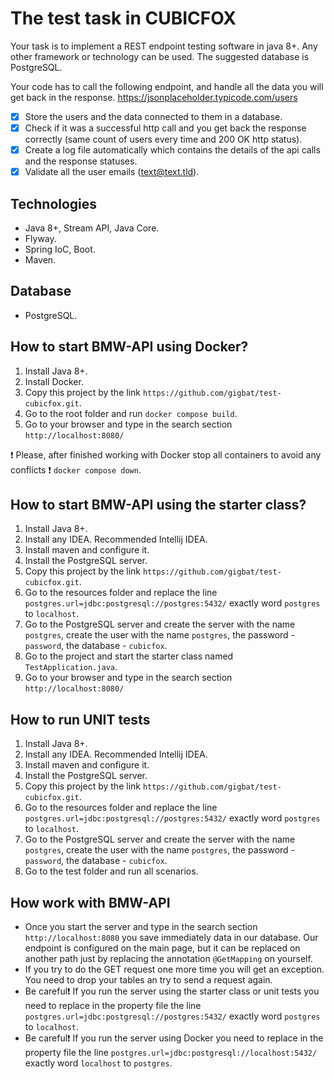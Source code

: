 # The test task in CUBICFOX #

Your task is to implement a REST endpoint testing software in java 8+. Any other framework or technology can be used. The suggested database is PostgreSQL.

Your code has to call the following endpoint, and handle all the data you will get back in the response.
https://jsonplaceholder.typicode.com/users

- [x] Store the users and the data connected to them in a database.
- [x] Check if it was a successful http call and you get back the response correctly (same count of users every time and 200 OK http status).
- [x] Create a log file automatically which contains the details of the api calls and the response statuses. 
- [x] Validate all the user emails (text@text.tld).

## Technologies ##
- Java 8+, Stream API, Java Core.
- Flyway.
- Spring IoC, Boot.
- Maven.

## Database ##
- PostgreSQL.

## How to start BMW-API using Docker? ##
1. Install Java 8+.
2. Install Docker.
3. Copy this project by the link `https://github.com/gigbat/test-cubicfox.git`.
4. Go to the root folder and run `docker compose build`.
5. Go to your browser and type in the search section `http://localhost:8080/`

:exclamation: Please, after finished working with Docker stop all containers to avoid any conflicts :exclamation:
`docker compose down`.

## How to start BMW-API using the starter class? ##
1. Install Java 8+.
2. Install any IDEA. Recommended Intellij IDEA.
3. Install maven and configure it.
4. Install the PostgreSQL server.
5. Copy this project by the link `https://github.com/gigbat/test-cubicfox.git`.
6. Go to the resources folder and replace the line `postgres.url=jdbc:postgresql://postgres:5432/` exactly word `postgres` to `localhost`.
7. Go to the PostgreSQL server and create the server with the name `postgres`, create the user with the name `postgres`, the password - `password`, the database - `cubicfox`.
8. Go to the project and start the starter class named `TestApplication.java`.
9. Go to your browser and type in the search section `http://localhost:8080/`

## How to run UNIT tests ##
1. Install Java 8+.
2. Install any IDEA. Recommended Intellij IDEA.
3. Install maven and configure it.
4. Install the PostgreSQL server.
5. Copy this project by the link `https://github.com/gigbat/test-cubicfox.git`.
6. Go to the resources folder and replace the line `postgres.url=jdbc:postgresql://postgres:5432/` exactly word `postgres` to `localhost`.
7. Go to the PostgreSQL server and create the server with the name `postgres`, create the user with the name `postgres`, the password - `password`, the database - `cubicfox`.
8. Go to the test folder and run all scenarios.

## How work with BMW-API ##

- Once you start the server and type in the search section `http://localhost:8080` you save immediately data in our database. Our endpoint is configured on the main page, but it can be replaced on another path just by replacing the annotation `@GetMapping` on yourself.
- If you try to do the GET request one more time you will get an exception. You need to drop your tables an try to send a request again.
- Be careful:exclamation: If you run the server using the starter class or unit tests you need to replace in the property file the line `postgres.url=jdbc:postgresql://postgres:5432/` exactly word `postgres` to `localhost`.
- Be careful:exclamation: If you run the server using Docker you need to replace in the property file the line `postgres.url=jdbc:postgresql://localhost:5432/` exactly word `localhost` to `postgres`.

